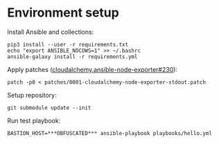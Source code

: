 # Environment setup

Install Ansible and collections:
```
pip3 install --user -r requirements.txt
echo "export ANSIBLE_NOCOWS=1" >> ~/.bashrc
ansible-galaxy install -r requirements.yml
```

Apply patches ([cloudalchemy.ansible-node-exporter#230](https://github.com/cloudalchemy/ansible-node-exporter/issues/230)):
```
patch -p0 < patches/0001-cloudalchemy-node-exporter-stdout.patch
```

Setup repository:
```
git submodule update --init
```

Run test playbook:
```
BASTION_HOST=***OBFUSCATED*** ansible-playbook playbooks/hello.yml
```
